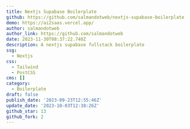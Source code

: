 ```yaml
---
title: Nextjs Supabase Boilerplate
github: https://github.com/salmandotweb/nextjs-supabase-boilerplate
demo: https://ai2saas.vercel.app/
author: salmandotweb
author_link: https://github.com/salmandotweb
date: 2023-11-30T08:37:22.740Z
description: A nextjs supabase fullstack boilerplate
ssg:
  - Nextjs
css:
  - Tailwind
  - PostCSS
cms: []
category:
  - Boilerplate
draft: false
publish_date: '2023-09-23T12:55:46Z'
update_date: '2023-10-03T12:38:26Z'
github_star: 13
github_fork: 2
---
```

